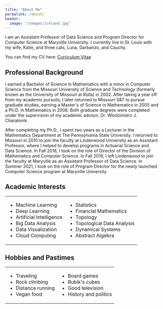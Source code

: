 ```yaml
---
title: "About Me"
permalink: /about/
header:
  image: "/images/iceland.jpg"
---
```


I am an Assistant Professor of Data Science and Program Director for Computer Science at Maryville University. I currently live in St. Louis with my wife, Katie, and three cats, Luna, Garbanzo, and Cauchy.

You can find my CV here: [Curriculum Vitae](/misc/cv.pdf)

<h2>Professional Background</h2>

I earned a Bachelor of Science in Mathematics with a minor in Computer Science from the Missouri University of Science and Technology (formerly known as the University of Missouri at Rolla) in 2002. After taking a year off from my academic pursuits, I later returned to Missouri S&T to pursue graduate studies, earning a Master's of Science in Mathematics in 2005 and a Ph.D. in Mathematics in 2008. Both graduate degrees were completed under the supervision of my academic advisor, Dr. Wlodzimierz J. Charatonik.

After completing my Ph.D., I spent two years as a Lecturer in the Mathematics Department at The Pennsylvania State University. I returned to Missouri in 2010 to join the faculty at Lindenwood University as an Assistant Professor, where I helped to develop programs in Actuarial Science and Data Science. In Fall 2016, I took on the role of Director of the Division of Mathematics and Computer Science. In Fall 2019, I left Lindenwood to join the faculty at Maryville as an Assistant Professor of Data Science. In Summer 2021, I took on the role of Program Director for the newly launched Computer Science program at Maryville University.

<h2>Academic Interests</h2>

<table border="0">
    <tr>
        <td>
            <ul>
                <li>Machine Learning</li>
                <li>Deep Learning</li>
                <li>Artificial Intelligence</li>
                <li>Big Data Analysis</li>
                <li>Data Visualization</li>
                <li>Cloud Computing</li>
            </ul>
        </td>
        <td>
            <ul>
                <li>Statistics</li>
                <li>Financial Mathematics</li>
                <li>Topology</li>
                <li>Topological Data Analysis</li>
                <li>Dynamical Systems</li>
                <li>Abstract Algebra</li>  
            </ul>
        </td>
    </tr>
</table>


<h2>Hobbies and Pastimes</h2>

<table>
    <tr>
        <td>
            <ul>
                <li>Traveling</li>
                <li>Rock climbing</li>
                <li>Distance running</li>
                <li>Vegan food</li>
            </ul>
        </td>
        <td>
            <ul>
                <li>Board games</li>
                <li>Rubik's cubes</li>
                <li>Good television</li>
                <li>History and politics</li>
            </ul>
        </td>
    </tr>
</table>
